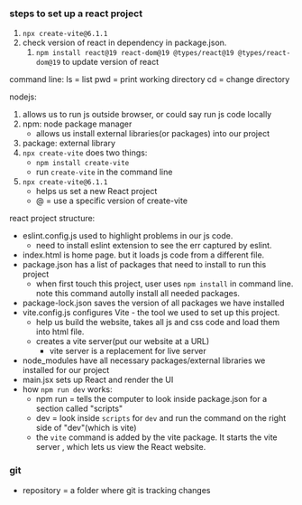 ### steps to set up a react project
1. `npx create-vite@6.1.1`
2. check version of react in dependency in package.json. 
   1. `npm install react@19 react-dom@19 @types/react@19 @types/react-dom@19` to update version of react

command line:
ls = list
pwd = print working directory
cd = change directory


nodejs:
1. allows us to run js outside browser, or could say run js code locally
2. npm: node package manager
   - allows us install external libraries(or packages) into our project
3. package: external library
4. `npx create-vite` does two things:
    - `npm install create-vite`
    - run `create-vite` in the command line
5. `npx create-vite@6.1.1`
    - helps us set a new React project
    - @ = use a specific version of create-vite


react project structure:
- eslint.config.js used to highlight problems in our js code. 
  - need to install eslint extension to see the err captured by eslint.
- index.html is home page. but it loads js code from a different file.
- package.json has a list of packages that need to install to run this project
  - when first touch this project, user uses `npm install` in command line. note this command autolly install all needed packages.
- package-lock.json saves the version of all packages we have installed
- vite.config.js configures Vite - the tool we used to set up this project.
  - help us build the website, takes all js and css code and load them into html file.
  - creates a vite server(put our website at a URL)
    - vite server is a replacement for live server
- node_modules have all necessary packages/external libraries we installed for our project
- main.jsx sets up React and render the UI
- how `npm run dev` works:
  - npm run = tells the computer to look inside package.json for a section called "scripts" 
  - dev = look inside `scripts` for `dev` and run the command on the right side of "dev"(which is vite)
  - the `vite` command is added by the vite package. It starts the vite server , which lets us view the React website.


### git
- repository = a folder where git is tracking changes